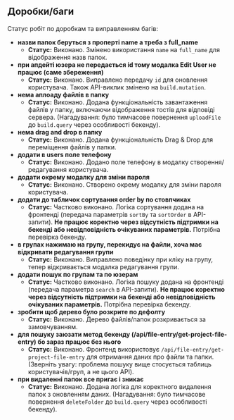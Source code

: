 
## Доробки/баги

Статус робіт по доробкам та виправленням багів:

*   **назви папок беруться з проперті name а треба з full_name**
    *   **Статус:** Виконано. Змінено використання `name` на `full_name` для відображення назв папок.
*   **при апдейті юзера не передається id тому модалка Edit User не працює (саме збереження)**
    *   **Статус:** Виконано. Виправлено передачу `id` для оновлення користувача. Також API-виклик змінено на `build.mutation`.
*   **нема аплоаду файлів в папку**
    *   **Статус:** Виконано. Додана функціональність завантаження файлів у папку, включаючи відображення тостів для відповіді сервера. (Нагадування: було тимчасове повернення `uploadFile` до `build.query` через особливості бекенду).
*   **нема drag and drop в папку**
    *   **Статус:** Виконано. Додана функціональність Drag & Drop для переміщення файлів у папки.
*   **додати в users поле телефону**
    *   **Статус:** Виконано. Додано поле телефону в модалку створення/редагування користувача.
*   **додати окрему модалку для зміни пароля**
    *   **Статус:** Виконано. Створено окрему модалку для зміни пароля користувача.
*   **додати до табличок сортування order by по стовпчиках**
    *   **Статус:** Частково виконано. Логіка сортування додана на фронтенді (передача параметрів `sortBy` та `sortOrder` в API-запити). **Не працює коректно через відсутність підтримки на бекенді або невідповідність очікуваних параметрів.** Потрібна перевірка бекенду.
*   **в групах нажимаю на групу, перекидує на файли, хоча має відкривати редагування групи**
    *   **Статус:** Виконано. Виправлено поведінку при кліку на групу, тепер відкривається модалка редагування групи.
*   **додати пошук по групам та по юзерам**
    *   **Статус:** Частково виконано. Логіка пошуку додана на фронтенді (передача параметра `search` в API-запити). **Не працює коректно через відсутність підтримки на бекенді або невідповідність очікуваних параметрів.** Потрібна перевірка бекенду.
*   **зробити щоб дерево було розкрите по дефолту**
    *   **Статус:** Виконано. Дерево файлів/папок розкривається за замовчуванням.
*   **для пошуку заюзати метод бекенду (/api/file-entry/get-project-file-entry) бо зараз працює без нього**
    *   **Статус:** Виконано. Фронтенд використовує `/api/file-entry/get-project-file-entry` для отримання даних про файли та папки. (Зверніть увагу: проблема пошуку вище стосується таблиць користувачів/груп, а не цього API).
*   **при видаленні папок все пригає і зникає**
    *   **Статус:** Виконано. Додана логіка для коректного видалення папок з оновленням даних. (Нагадування: було тимчасове повернення `deleteFolder` до `build.query` через особливості бекенду).
